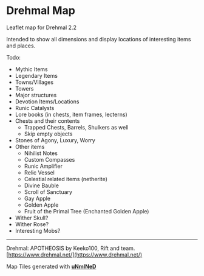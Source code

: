 # Drehmal Map
Leaflet map for Drehmal 2.2

Intended to show all dimensions and display locations of interesting items and places.

Todo:
- Mythic Items
- Legendary Items
- Towns/Villages
- Towers
- Major structures
- Devotion Items/Locations
- Runic Catalysts
- Lore books (in chests, item frames, lecterns)
- Chests and their contents
    - Trapped Chests, Barrels, Shulkers as well
    - Skip empty objects
- Stones of Agony, Luxury, Worry
- Other items
    - Nihilist Notes
    - Custom Compasses
    - Runic Amplifier
    - Relic Vessel
    - Celestial related items (netherite)
    - Divine Bauble
    - Scroll of Sanctuary
    - Gay Apple
    - Golden Apple
    - Fruit of the Primal Tree (Enchanted Golden Apple)
- Wither Skull?
- Wither Rose?
- Interesting Mobs?

---
Drehmal: APOTHEOSIS by Keeko100, Rift and team. [https://www.drehmal.net/](https://www.drehmal.net/)

Map Tiles generated with **[uNmINeD](https://unmined.net/)**